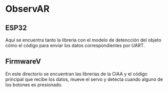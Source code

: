 # ObservAR

## ESP32

Aquí se encuentra tanto la librería con el modelo de detencción del objeto cómo el código para enviar los datos correspondientes por UART.

## FirmwareV

En este directorio se encuentran las librerías de la CIAA y el código principal que recibe los datos, mueve el servo y detecta cuando alguno de los botones es presionado.
